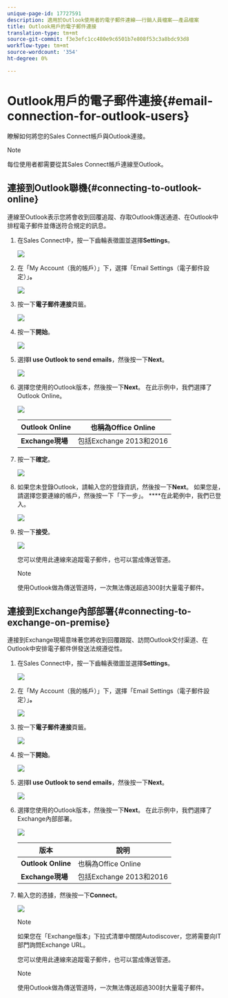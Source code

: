 ```yaml
---
unique-page-id: 17727591
description: 適用於Outlook使用者的電子郵件連線——行銷人員檔案——產品檔案
title: Outlook用戶的電子郵件連接
translation-type: tm+mt
source-git-commit: f3e3efc1cc480e9c6501b7e808f53c3a8bdc93d8
workflow-type: tm+mt
source-wordcount: '354'
ht-degree: 0%

---
```



# Outlook用戶的電子郵件連接{#email-connection-for-outlook-users}

瞭解如何將您的Sales Connect帳戶與Outlook連接。

>[!NOTE]
>
>每位使用者都需要從其Sales Connect帳戶連線至Outlook。

## 連接到Outlook聯機{#connecting-to-outlook-online}

連線至Outlook表示您將會收到回覆追蹤、存取Outlook傳送通道、在Outlook中排程電子郵件並傳送符合規定的訊息。

1. 在Sales Connect中，按一下齒輪表徵圖並選擇&#x200B;**Settings**。

   ![](assets/one.png)

1. 在「My Account（我的帳戶）」下，選擇「Email Settings（電子郵件設定）」**。**

   ![](assets/two.png)

1. 按一下&#x200B;**電子郵件連接**&#x200B;頁籤。

   ![](assets/three.png)

1. 按一下&#x200B;**開始**。

   ![](assets/four.png)

1. 選擇&#x200B;**I use Outlook to send emails**，然後按一下&#x200B;**Next**。

   ![](assets/five-a.png)

1. 選擇您使用的Outlook版本，然後按一下&#x200B;**Next**。 在此示例中，我們選擇了Outlook Online。

   ![](assets/six-a.png)

   | **Outlook Online** | 也稱為Office Online |
   |---|---|
   | **Exchange現場** | 包括Exchange 2013和2016 |

1. 按一下&#x200B;**確定**。

   ![](assets/seven-a.png)

1. 如果您未登錄Outlook，請輸入您的登錄資訊，然後按一下&#x200B;**Next**。 如果您是，請選擇您要連線的帳戶，然後按一下「下一步」。 ****&#x200B;在此範例中，我們已登入。

   ![](assets/eight-a.png)

1. 按一下&#x200B;**接受**。

   ![](assets/nine-a.png)

   您可以使用此連線來追蹤電子郵件，也可以當成傳送管道。

   >[!NOTE]
   >
   >使用Outlook做為傳送管道時，一次無法傳送超過300封大量電子郵件。

## 連接到Exchange內部部署{#connecting-to-exchange-on-premise}

連接到Exchange現場意味著您將收到回覆跟蹤、訪問Outlook交付渠道、在Outlook中安排電子郵件併發送法規遵從性。

1. 在Sales Connect中，按一下齒輪表徵圖並選擇&#x200B;**Settings**。

   ![](assets/one.png)

1. 在「My Account（我的帳戶）」下，選擇「Email Settings（電子郵件設定）」**。**

   ![](assets/two.png)

1. 按一下&#x200B;**電子郵件連接**&#x200B;頁籤。

   ![](assets/three.png)

1. 按一下&#x200B;**開始**。

   ![](assets/four.png)

1. 選擇&#x200B;**I use Outlook to send emails**，然後按一下&#x200B;**Next**。

   ![](assets/five-a.png)

1. 選擇您使用的Outlook版本，然後按一下&#x200B;**Next**。 在此示例中，我們選擇了Exchange內部部署。

   ![](assets/six-b.png)

   | 版本 | 說明 |
   |---|---|
   | **Outlook Online** | 也稱為Office Online |
   | **Exchange現場** | 包括Exchange 2013和2016 |

1. 輸入您的憑據，然後按一下&#x200B;**Connect**。

   ![](assets/seven-b.png)

   >[!NOTE]
   >
   >如果您在「Exchange版本」下拉式清單中關閉Autodiscover，您將需要向IT部門詢問Exchange URL。

   您可以使用此連線來追蹤電子郵件，也可以當成傳送管道。

   >[!NOTE]
   >
   >使用Outlook做為傳送管道時，一次無法傳送超過300封大量電子郵件。
